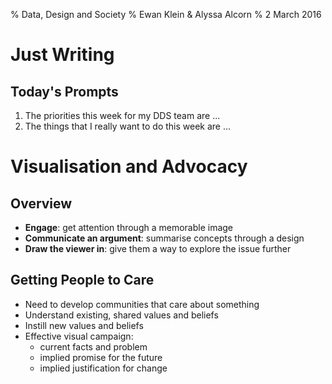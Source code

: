 % Data, Design and Society
% Ewan Klein &amp; Alyssa Alcorn
% 2 March 2016


# Just Writing

## Today's Prompts

1. The priorities this week for my DDS team are ...
2. The things that I really want to do this week are ...

# Visualisation and Advocacy

## Overview

* **Engage**: get attention through a memorable image
* **Communicate an argument**: summarise concepts through a design
* **Draw the viewer in**: give them a way to explore the issue further

## Getting People to Care

* Need to develop communities that care about something
* Understand existing, shared values and beliefs
* Instill new values and beliefs
* Effective visual campaign:
	* current facts and problem
	* implied promise for the future
	* implied justification for change



